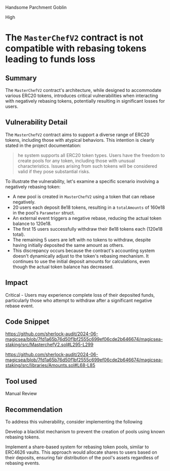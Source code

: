 Handsome Parchment Goblin

High

# The `MasterChefV2` contract is not compatible with rebasing tokens leading to funds loss

## Summary
The `MasterChefV2` contract's architecture, while designed to accommodate various ERC20 tokens, introduces critical vulnerabilities when interacting with negatively rebasing tokens, potentially resulting in significant losses for users.

## Vulnerability Detail
The `MasterChefV2` contract aims to support a diverse range of ERC20 tokens, including those with atypical behaviors. This intention is clearly stated in the project documentation:

> he system supports all ERC20 token types. Users have the freedom to create pools for any token, including those with unusual characteristics. Issues arising from such tokens will be considered valid if they pose substantial risks.

To illustrate the vulnerability, let's examine a specific scenario involving a negatively rebasing token:

- A new pool is created in `MasterChefV2` using a token that can rebase negatively.
- 20 users each deposit 8e18 tokens, resulting in a `totalAmounts` of 160e18 in the pool's `Parameter` struct.
- An external event triggers a negative rebase, reducing the actual token balance to 120e18.
- The first 15 users successfully withdraw their 8e18 tokens each (120e18 total).
- The remaining 5 users are left with no tokens to withdraw, despite having initially deposited the same amount as others.
- This discrepancy occurs because the contract's accounting system doesn't dynamically adjust to the token's rebasing mechanism. It continues to use the initial deposit amounts for calculations, even though the actual token balance has decreased.

## Impact
Critical - Users may experience complete loss of their deposited funds, particularly those who attempt to withdraw after a significant negative rebase event.

## Code Snippet
https://github.com/sherlock-audit/2024-06-magicsea/blob/7fd1a65b76d50f1bf2555c699ef06cde2b646674/magicsea-staking/src/MasterchefV2.sol#L295-L299

https://github.com/sherlock-audit/2024-06-magicsea/blob/7fd1a65b76d50f1bf2555c699ef06cde2b646674/magicsea-staking/src/libraries/Amounts.sol#L68-L85

## Tool used
Manual Review

## Recommendation
To address this vulnerability, consider implementing the following

Develop a blacklist mechanism to prevent the creation of pools using known rebasing tokens.

Implement a share-based system for rebasing token pools, similar to ERC4626 vaults. This approach would allocate shares to users based on their deposits, ensuring fair distribution of the pool's assets regardless of rebasing events.